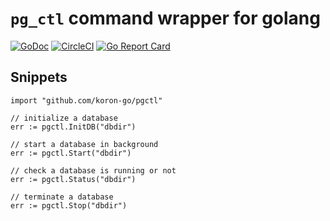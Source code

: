 # `pg_ctl` command wrapper for golang

[![GoDoc](https://godoc.org/github.com/koron-go/pgctl?status.svg)](https://godoc.org/github.com/koron-go/pgctl)
[![CircleCI](https://img.shields.io/circleci/project/github/koron-go/pgctl.svg)](https://circleci.com/gh/koron-go/pgctl)
[![Go Report Card](https://goreportcard.com/badge/github.com/koron-go/pgctl)](https://goreportcard.com/report/github.com/koron-go/pgctl)

## Snippets

```golang
import "github.com/koron-go/pgctl"

// initialize a database
err := pgctl.InitDB("dbdir")

// start a database in background
err := pgctl.Start("dbdir")

// check a database is running or not
err := pgctl.Status("dbdir")

// terminate a database
err := pgctl.Stop("dbdir")
```
